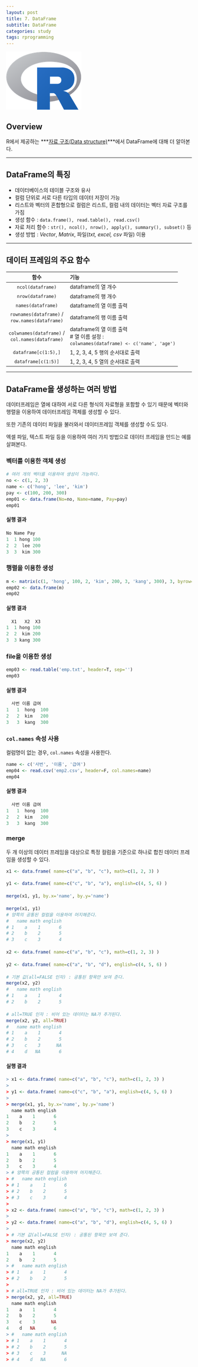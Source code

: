 ```yaml
---
layout: post
title: 7. DataFrame
subtitle: DataFrame
categories: study
tags: rprogramming
---
```


![r](/assets/img/logo/r-logo.png)

## Overview

R에서 제공하는 ***[자료 구조(Data structure)](https://rap0d.github.io/study/2019/10/07/r_005_data_structure/)***에서 DataFrame에 대해 더 알아본다.

***

## DataFrame의 특징

- 데이터베이스의 테이블 구조와 유사
- 컬럼 단위로 서로 다른 타입의 데이터 저장이 가능
- 리스트와 벡터의 혼합형으로 컬럼은 리스트, 컬럼 내의 데이터는 벡터 자료 구조를 가짐
- 생성 함수 : `data.frame(), read.table(), read.csv()`
- 자료 처리 함수 : `str(), ncol(), nrow(), apply(), summary(), subset()` 등
- 생성 방법 : *Vector*, *Matrix*, 파일(*txt, excel, csv* 파일) 이용

***

## 데이터 프레임의 주요 함수

| 함수 | 기능 |
|:----------:|:-----------|
| `ncol(dataframe)` | dataframe의 열 개수 |
| `nrow(dataframe)` | dataframe의 행 개수 |
| `names(dataframe)` | dataframe의 열 이름 출력 |
| `rownames(dataframe)` /<br>`row.names(dataframe)` | dataframe의 행 이름 출력 |
| `colwnames(dataframe)` /<br>`col.names(dataframe)` | dataframe의 열 이름 출력<br># 열 이름 설정 :<br>`colwnames(dataframe) <- c('name', 'age')` |
| `dataframe[c(1:5),]` | 1, 2, 3, 4, 5 행의 순서대로 출력 |
| `dataframe[c(1:5)]` | 1, 2, 3, 4, 5 열의 순서대로 출력 |

***

## DataFrame을 생성하는 여러 방법

데이터프레임은 열에 대하여 서로 다른 형식의 자료형을 포함할 수 있기 때문에 벡터와 행렬을 이용하여 데이터프레임 객체를 생성할 수 있다.

또한 기존의 데이터 파일을 불러와서 데이터프레임 객체를 생성할 수도 있다.

엑셀 파일, 텍스트 파일 등을 이용하여 여러 가지 방법으로 데이터 프레임을 만드는 예를 살펴본다.

### 벡터를 이용한 객체 생성

```R
# 여러 개의 벡터를 이용하여 생성이 가능하다.
no <- c(1, 2, 3)
name <- c('hong', 'lee', 'kim')
pay <- c(100, 200, 300)
emp01 <- data.frame(No=no, Name=name, Pay=pay)
emp01
```

#### 실행 결과
```R
No Name Pay
1  1 hong 100
2  2  lee 200
3  3  kim 300
```

### 행렬을 이용한 생성

```R
m <- matrix(c(1, 'hong', 100, 2, 'kim', 200, 3, 'kang', 300), 3, byrow=T)
emp02 <- data.frame(m)
emp02
```

#### 실행 결과

```R
  X1   X2  X3
1  1 hong 100
2  2  kim 200
3  3 kang 300
```

### file을 이용한 생성

```R
emp03 <- read.table('emp.txt', header=T, sep='')
emp03
```

#### 실행 결과

```R
  사번 이름 급여
1   1  hong  100
2   2  kim   200
3   3  kang  300
```

### `col.names` 속성 사용

컬럼명이 없는 경우, `col.names` 속성을 사용한다.

```R
name <- c('사번', '이름', '급여')
emp04 <- read.csv('emp2.csv', header=F, col.names=name)
emp04
```

#### 실행 결과

```R
  사번 이름 급여
1   1  hong  100
2   2  kim   200
3   3  kang  300
```

### merge

두 개 이상의 데이터 프레임을 대상으로 특정 컬럼을 기준으로 하나로 합친 데이터 프레임을 생성할 수 있다. 

```R
x1 <- data.frame( name=c("a", "b", "c"), math=c(1, 2, 3) )
 
y1 <- data.frame( name=c("c", "b", "a"), english=c(4, 5, 6) )

merge(x1, y1, by.x='name', by.y='name') 

merge(x1, y1)
# 양쪽의 공통된 컬럼을 이용하여 머지해준다.
#   name math english
# 1    a    1       6
# 2    b    2       5
# 3    c    3       4
 
x2 <- data.frame( name=c("a", "b", "c"), math=c(1, 2, 3) )
 
y2 <- data.frame( name=c("a", "b", "d"), english=c(4, 5, 6) )
 
# 기본 값(all=FALSE 인자) : 공통된 항목만 보여 준다.
merge(x2, y2)
#   name math english
# 1    a    1       4
# 2    b    2       5
 
# all=TRUE 인자 : 비어 있는 데이터는 NA가 추가된다.
merge(x2, y2, all=TRUE)
#   name math english
# 1    a    1       4
# 2    b    2       5
# 3    c    3      NA
# 4    d   NA       6
```

#### 실행 결과
```R
> x1 <- data.frame( name=c("a", "b", "c"), math=c(1, 2, 3) )
>  
> y1 <- data.frame( name=c("c", "b", "a"), english=c(4, 5, 6) )
> 
> merge(x1, y1, by.x='name', by.y='name') 
  name math english
1    a    1       6
2    b    2       5
3    c    3       4
> 
> merge(x1, y1)
  name math english
1    a    1       6
2    b    2       5
3    c    3       4
> # 양쪽의 공통된 컬럼을 이용하여 머지해준다.
> #   name math english
> # 1    a    1       6
> # 2    b    2       5
> # 3    c    3       4
>  
> x2 <- data.frame( name=c("a", "b", "c"), math=c(1, 2, 3) )
>  
> y2 <- data.frame( name=c("a", "b", "d"), english=c(4, 5, 6) )
>  
> # 기본 값(all=FALSE 인자) : 공통된 항목만 보여 준다.
> merge(x2, y2)
  name math english
1    a    1       4
2    b    2       5
> #   name math english
> # 1    a    1       4
> # 2    b    2       5
>  
> # all=TRUE 인자 : 비어 있는 데이터는 NA가 추가된다.
> merge(x2, y2, all=TRUE)
  name math english
1    a    1       4
2    b    2       5
3    c    3      NA
4    d   NA       6
> #   name math english
> # 1    a    1       4
> # 2    b    2       5
> # 3    c    3      NA
> # 4    d   NA       6
```